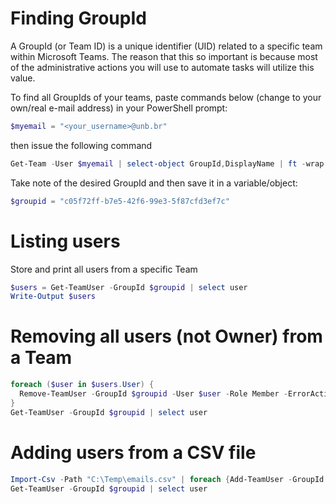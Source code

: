 # Finding GroupId

A GroupId (or Team ID) is a unique identifier (UID) related to a specific team within Microsoft Teams. 
The reason that this so important is because most of the administrative actions you will use to automate tasks will utilize this value.

To find all GroupIds of your teams, paste commands below (change to your own/real e-mail address) in your PowerShell prompt:

```powershell
$myemail = "<your_username>@unb.br"
```

then issue the following command

```powershell
Get-Team -User $myemail | select-object GroupId,DisplayName | ft -wrap
```

Take note of the desired GroupId and then save it in a variable/object:

```powershell
$groupid = "c05f72ff-b7e5-42f6-99e3-5f87cfd3ef7c"
```

# Listing users

Store and print all users from a specific Team

```powershell
$users = Get-TeamUser -GroupId $groupid | select user
Write-Output $users
```

# Removing all users (not Owner) from a Team

```powershell
foreach ($user in $users.User) {
  Remove-TeamUser -GroupId $groupid -User $user -Role Member -ErrorAction:Ignore
}
Get-TeamUser -GroupId $groupid | select user
```

# Adding users from a CSV file

```powershell
Import-Csv -Path "C:\Temp\emails.csv" | foreach {Add-TeamUser -GroupId $groupid -user $_.emails}
Get-TeamUser -GroupId $groupid | select user
```
